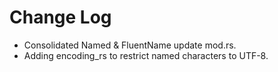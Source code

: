 # Change Log

* Consolidated Named & FluentName update mod.rs.
* Adding encoding_rs to restrict named characters to UTF-8.